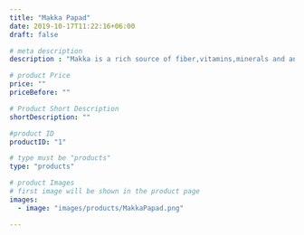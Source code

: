 ```yaml
---
title: "Makka Papad"
date: 2019-10-17T11:22:16+06:00
draft: false

# meta description
description : "Makka is a rich source of fiber,vitamins,minerals and antioxidents. Its combination with saunf makes it easily digestible."

# product Price
price: ""
priceBefore: ""

# Product Short Description
shortDescription: ""

#product ID
productID: "1"

# type must be "products"
type: "products"

# product Images
# first image will be shown in the product page
images:
  - image: "images/products/MakkaPapad.png"

---
```

